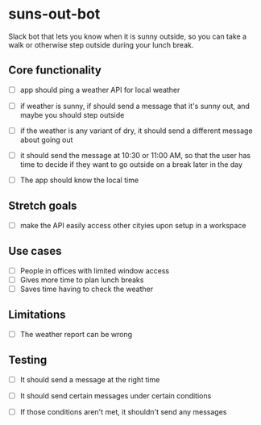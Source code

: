 # suns-out-bot
Slack bot that lets you know when it is sunny outside, so you can take a walk or otherwise step outside during your lunch break.

## Core functionality

- [ ] app should ping a weather API for local weather

- [ ] if weather is sunny, if should send a message that it's sunny out, and maybe you should step outside

- [ ] if the weather is any variant of dry, it should send a different message about going out

- [ ] it should send the message at 10:30 or 11:00 AM, so that the user has time to decide if they want to go outside on a break later in the day

- [ ] The app should know the local time


## Stretch goals

- [ ] make the API easily access other cityies upon setup in a workspace

## Use cases
- [ ] People in offices with limited window access
- [ ] Gives more time to plan lunch breaks
- [ ] Saves time having to check the weather

## Limitations
- [ ] The weather report can be wrong

## Testing
- [ ] It should send a message at the right time

- [ ] It should send certain messages under certain conditions

- [ ] If those conditions aren't met, it shouldn't send any messages
